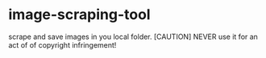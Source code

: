 # image-scraping-tool

scrape and save images in you local folder.
[CAUTION] NEVER use it for an act of of copyright infringement!
